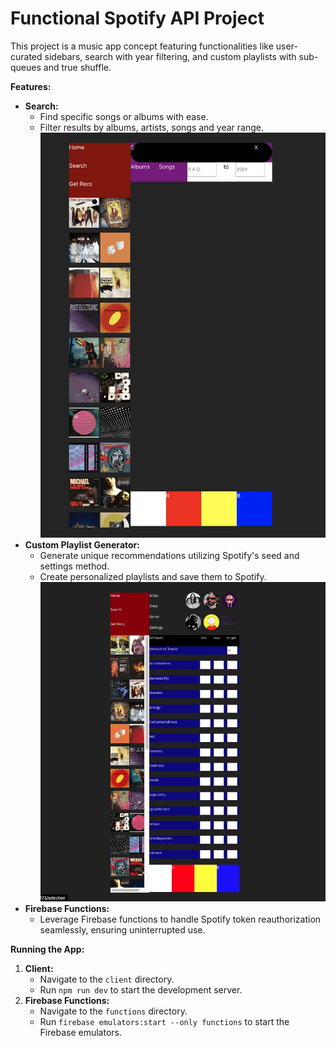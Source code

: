 # Functional Spotify API Project

This project is a music app concept featuring functionalities like user-curated sidebars, search with year filtering, and custom playlists with sub-queues and true shuffle.

**Features:**

  * **Search:**
      * Find specific songs or albums with ease.
      * Filter results by albums, artists, songs and year range.
      ![Search](images/Search.jpg)
  * **Custom Playlist Generator:**
      * Generate unique recommendations utilizing Spotify's seed and settings method.
      * Create personalized playlists and save them to Spotify.
      ![GetRecs](images/GetRecs.jpg)
  * **Firebase Functions:**
      * Leverage Firebase functions to handle Spotify token reauthorization seamlessly, ensuring uninterrupted use.

**Running the App:**

1. **Client:**
   * Navigate to the `client` directory.
   * Run `npm run dev` to start the development server.
2. **Firebase Functions:**
   * Navigate to the `functions` directory.
   * Run `firebase emulators:start --only functions` to start the Firebase emulators.
